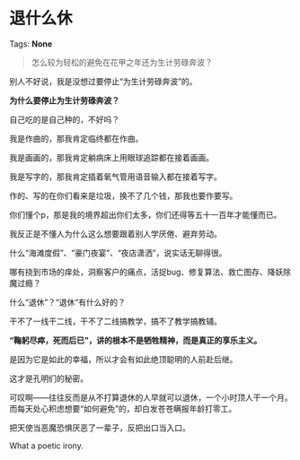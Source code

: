 # 退什么休

Tags: **None**

> 怎么较为轻松的避免在花甲之年还为生计劳碌奔波？



别人不好说，我是没想过要停止“为生计劳碌奔波”的。

**为什么要停止为生计劳碌奔波？**

自己吃的是自己种的，不好吗？

我是作曲的，那我肯定临终都在作曲。

我是画画的，那我肯定躺病床上用眼球追踪都在接着画画。

我是写字的，那我肯定插着氧气管用语音输入都在接着写字。

作的、写的在你们看来是垃圾，换不了几个钱，那我也要作要写。

你们懂个p，那是我的境界超出你们太多，你们还得等五十一百年才能懂而已。

我反正是不懂人为什么这么想要跟着别人学厌倦、避弃劳动。

什么“海滩度假”、“豪门夜宴”、“夜店潇洒”，说实话无聊得很。

哪有挠到市场的痒处，洞察客户的痛点，活捉bug、修复算法、救亡图存、降妖除魔过瘾？

什么“退休”？“退休“有什么好的？

干不了一线干二线，干不了二线搞教学，搞不了教学搞教辅。

**“鞠躬尽瘁，死而后已”，讲的根本不是牺牲精神，而是真正的享乐主义。**

是因为它是如此的幸福，所以才会有如此绝顶聪明的人前赴后继。

这才是孔明们的秘密。

可叹啊——往往反而是从不打算退休的人早就可以退休，一个小时顶人干一个月。而每天处心积虑想要“如何避免”的，却白发苍苍瞒报年龄打零工。

把天使当恶魔恐惧厌恶了一辈子，反把出口当入口。

What a poetic irony.



